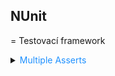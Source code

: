 ## NUnit

= Testovací framework

<details>
<summary><span style="color:#1E90FF;">Multiple Asserts</span></summary>

Nechceme, aby se test ukončil, jakmile první `assert` selže uvnitř metody.

- Ve standardním případě, pokud první test selže, tak následující testy již nejsou spuštěny z této metody.

  > [!NOTE]
  > Stane se pouze v případě, že máme více `assert` v jedné metodě.

- Příklad použití:

  ```C#
  [Test]
  public void MultipleAssertsDemo()
  {
      var situationUnderTest = new SomeCalculator();
      var result = situationUnderTest.DoCalculation();
  
      Assert.Multiple(() =>
      {
          Assert.That(result.RealPart, Is.EqualTo(5.2));
          Assert.That(result.ImaginaryPart, Is.EqualTo(3.9));
      });
  
      // Can also work with the classic assertion syntax
      Assert.Multiple(() =>
      {
          ClassicAssert.AreEqual(5.2, result.RealPart, "Real Part");
          ClassicAssert.AreEqual(3.9, result.ImaginaryPart, "Imaginary Part");
      });
  }

## Video prezentace

<a href="https://download.wug.cz/videos/wug/WUGBrno_WUG-Days-2018_Trendy-v-unit-testovani-a-mockovani/WUGBrno_WUG-Days-2018_Trendy-v-unit-testovani-a-mockovani_1080p.mp4"> Trendy v unit testování a mockování (WUG Days 2018)</a>